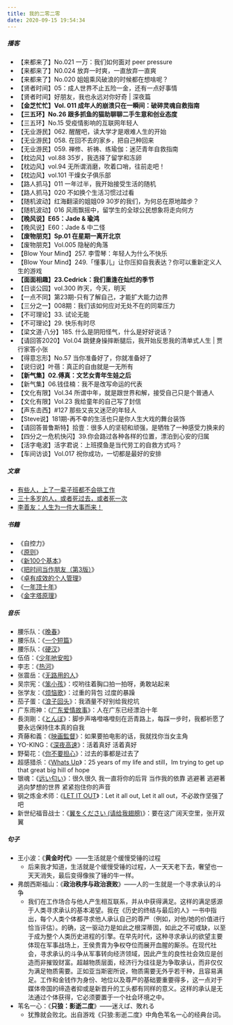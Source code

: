 ```yaml
---
title: 我的二零二零
date: 2020-09-15 19:54:34
---
```


##### 播客

- 【来都来了】No.021 一万：我们如何面对 peer pressure
- 【来都来了】N0.024 放弃一时爽，一直放弃一直爽
- 【来都来了】No.020 姐姐乘风破浪的时候都在想啥呢？
- 【贤者时间】05：成人世界不止五险一金，还有一点好事情
- 【贤者时间】好朋友，我也永远对你好奇 | 深夜篇
- **【金芝忙忙】Vol. 011 成年人的崩溃只在一瞬间：破碎灵魂自救指南**
- **【三五环】No.26 跟多抓鱼的猫助聊聊二手生意和创业态度**
- 【三五环】No.15 受疫情影响的互联网年轻人
- 【无业游民】062. 醒醒吧，读大学才是艰难人生的开始
- 【无业游民】058. 在回不去的家乡，把自己种回来
- 【无业游民】059. 禅修、祈祷、练瑜伽：迷茫青年自救指南
- 【枕边风】vol.88 35岁，我选择了留学和冻卵
- 【枕边风】vol.94 无所谓消磨，吹着口哨，往前走吧！
- 【枕边风】vol.101 干燥女子俱乐部
- 【路人抓马】011 一年过半，我开始接受生活的随机
- 【路人抓马】020 不如换个生活习惯过过看
- 【随机波动】红海翻滚的姐姐09 30岁的我们，为何总在原地踏步？
- 【随机波动】016 风雨飘摇中，留学生的全球公民想象将走向何方
- **【晚风说】E65：Jade & 瑜鸿**
- 【晚风说】E60：Jade & 中二怪
- **【废物朋克】Sp.01 在星期一离开北京**
- 【废物朋克】Vol.005 隐秘的角落
- 【Blow Your Mind】257. 李雪琴：年轻人为什么不快乐
- 【Blow Your Mind】249.「懂事儿」让你压抑自我表达？你可以重新定义人生的游戏
- **【面面相趣】23.Cedrick：我们重逢在灿烂的季节**
- 【日谈公园】vol.300 昨天，今天，明天
- 【一点不同】第23期-只有了解自己，才能扩大能力边界
- 【三分之一】008期：我们该如何应对无处不在的同辈压力
- 【不可理论】33. 试论无能
- 【不可理论】29. 快乐有时尽
- 【梁文道·八分】185. 什么是阴阳怪气，什么是好好说话？
- 【请回答2020】Vol.04 跳健身操摔断腿后，我开始反思我的清单式人生 | 贾行家答小张
- 【得意忘形】No.57 当你准备好了，你就准备好了
- 【说归说】叶蓓：真正的自由就是一无所有
- **【新气集】02.傅真：文艺女青年生娃之后**
- 【新气集】06.钱佳楠：我不是改写命运的代表
- 【文化有限】Vol.34 所谓中年，就是跟世界和解，接受自己只是个普通人
- 【文化有限】Vol.23 我给童年的自己写了封信
- 【声东击西】#127 那些又丧又迷茫的年轻人
- 【Steve说】181期-再不幸的生活也只是你人生大戏的舞台装饰
- 【请回答普鲁斯特】拾壹：很多人的坚韧和顽强，是牺牲了一种感受力换来的
- 【四分之一危机快闪】39.你会路过各种各样的位置，漂泊到心安的归属
- 【活字电波】活字君说：上班摸鱼是当代劳工的自救方式吗？
- 【车间访谈】Vol.017 祝你成功，一切都是最好的安排

##### 文章

- [有些人，上了一辈子班都不会挑工作](https://mp.weixin.qq.com/s/twvAxo4go1s8cZnm5Q2kBg)
- [三十多岁的人，或者死过去，或者死一次](https://mp.weixin.qq.com/s/Mbq6mwv3xqDt7cV1Z7iWVA)
- [李善友：人生为一件大事而来！](https://mp.weixin.qq.com/s/1GcLJrSjDcsEwiCQdVZktw)

##### 书籍

- 《自控力》
- 《[原则](https://book.douban.com/subject/27608239/)》
- 《[新100个基本](https://book.douban.com/subject/27125194/)》
- 《[把时间当作朋友（第3版）](https://book.douban.com/subject/25749845/)》
- 《[卓有成效的个人管理](https://book.douban.com/subject/25911312/)》
- 《[一年顶十年](https://book.douban.com/subject/35003590/)》
- 《[金字塔原理](https://book.douban.com/subject/33391219/)》

##### 音乐

- 腰乐队：《[晚春](https://www.google.com.hk/url?sa=t&rct=j&q=&esrc=s&source=web&cd=&cad=rja&uact=8&ved=2ahUKEwjOtOjMpe3rAhUNpZ4KHUjVD6QQwqsBMAF6BAgaEAk&url=https%3A%2F%2Fwww.youtube.com%2Fwatch%3Fv%3D-0c5UhOYdUY&usg=AOvVaw3wH3bzQj9f_nLZleNMUOGT)》
- 腰乐队：《[一个短篇](https://www.google.com.hk/url?sa=t&rct=j&q=&esrc=s&source=web&cd=&cad=rja&uact=8&ved=2ahUKEwjOtOjMpe3rAhUNpZ4KHUjVD6QQwqsBMAB6BAgaEAU&url=https%3A%2F%2Fwww.youtube.com%2Fwatch%3Fv%3DwPz6ITJlMC8&usg=AOvVaw1JMvQjOP5iP3QItN8ZHu6X)》
- 腰乐队：《[硬汉](https://www.google.com.hk/url?sa=t&rct=j&q=&esrc=s&source=web&cd=&cad=rja&uact=8&ved=2ahUKEwjOtOjMpe3rAhUNpZ4KHUjVD6QQwqsBMAJ6BAgaEA0&url=https%3A%2F%2Fwww.youtube.com%2Fwatch%3Fv%3DWIsPt0X4puw&usg=AOvVaw04UcJflrpRFyv4BZEp8oRC)》
- 伍佰：《[少年吔安啦](https://music.163.com/song?id=28274210&userid=270708)》
- 李志：《[热河](https://www.google.com.hk/url?sa=t&rct=j&q=&esrc=s&source=web&cd=&cad=rja&uact=8&ved=2ahUKEwjNvIHOpu3rAhXOqp4KHaiPD6IQwqsBMAN6BAgUEAU&url=https%3A%2F%2Fwww.youtube.com%2Fwatch%3Fv%3DK2QE-FRAP0o%26vl%3Dzh-CN&usg=AOvVaw1RaSv8fCn94Hf0euU8kvqh)》
- 张震岳：《[无路用的人](https://music.163.com/song?id=185763&userid=270708)》
- 吴宗宪：《[笨小孩](https://c.y.qq.com/base/fcgi-bin/u?__=4WswXET)》：哎哟往着胸口拍一拍呀，勇敢站起来
- 张学友：《[烦恼歌](https://music.163.com/song?id=187672&userid=270708)》：过重的背包 过度的暴躁
- 茄子蛋：《[浪子回头](https://music.163.com/song?id=516728102&userid=270708)》：我酒量不好别给我挖坑
- 广东雨神：《[广东爱情故事](https://music.163.com/song?id=545413103&userid=270708)》：人在广东已经漂泊十年
- 長渕剛：《[とんぼ](https://music.163.com/song?id=35407846&userid=270708)》：脚步声咯噔咯噔刻在沥青路上，每踩一步时，我都祈愿了 要永远保持住本真的自我
- 斉藤和義：《[映画監督](https://music.163.com/song?id=22704078&userid=270708)》：如果要拍电影的话，我就找你当女主角
- YO-KING：《[深夜高速](https://music.163.com/song?id=26111610&userid=270708)》：活着真好 活着真好
- 野菊花：《[你不要担心](https://music.163.com/song?id=28068737&userid=270708)》：过去的事都是过去了
- 超感猎杀：《[Whats Up](https://music.163.com/song?id=24343092&userid=270708)》：25 years of my life and still，Im trying to get up that great big hill of hope
- 银魂：《[远い匂い](https://music.163.com/song?id=4950235&userid=270708)》：很久很久 我一直将你的后背 当作我的依靠 逃避著 逃避著 逃向梦想的世界 紧紧抱住你的声音
- 钢之炼金术师：《[LET IT OUT](https://music.163.com/song?id=28272051&userid=270708)》：Let it all out, Let it all out，不必故作坚强了吧
- 新世纪福音战士：《[翼をください (请给我翅膀)](https://c.y.qq.com/base/fcgi-bin/u?__=H8OWXE9)》：要在这广阔天空里，张开双翼

##### 句子

- 王小波：《**黄金时代**》——生活就是个缓慢受锤的过程
  - 后来我才知道，生活就是个缓慢受锤的过程，人一天天老下去，奢望也一天天消失，最后变得像挨了锤的牛一样。
- 弗朗西斯福山：《**政治秩序与政治衰败**》——人的一生就是一个寻求承认的斗争
  - 我们在工作场合与他人产生相互联系，并从中获得满足。这样的满足感源于人类寻求承认的基本渴望。我在《历史的终结与最后的人》一书中指出，每个人类个体都寻求他人承认自己的尊严（例如，对他/她的价值进行恰当评估）。的确，这一驱动力是如此之根深蒂固，如此之不可或缺，以至于成为整个人类历史进程的引擎。在早先时代，这种寻求承认的欲望主要体现在军事战场上，王侯贵胄为争权夺位而展开血腥的厮杀。在现代社会，寻求承认的斗争从军事转向经济领域，因此产生的良性社会效应是创造而非摧毁财富。超越物质层面，经济行为往往是为争取承认，而非仅仅为满足物质需要。正如亚当斯密所说，物质需要无外乎若干种，且容易满足。工作和金钱作为身份、地位以及尊严的基础要重要得多，这一点对于媒体帝国的缔造者抑或是新晋升的工头都有同样的意义。这样的承认是无法通过个体获得，它必须要置于一个社会环境之中。
- 苇名一心：《**只狼：影逝二度**》——迷えば、敗れる
  - 犹豫就会败北。出自游戏《只狼:影逝二度》中角色苇名一心的经典台词。

